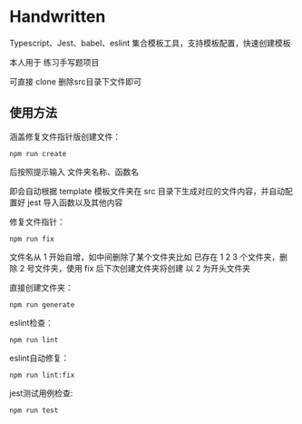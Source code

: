 # Handwritten

Typescript、Jest、babel、eslint 集合模板工具，支持模板配置，快速创建模板

本人用于 练习手写题项目 

可直接 clone 删除src目录下文件即可

## 使用方法

涵盖修复文件指针版创建文件：
```
npm run create
```
后按照提示输入 文件夹名称、函数名

即会自动根据 template 模板文件夹在 src 目录下生成对应的文件内容，并自动配置好 jest 导入函数以及其他内容

修复文件指针：
```
npm run fix
```
文件名从 1 开始自增，如中间删除了某个文件夹比如 已存在 1 2 3 个文件夹，删除 2 号文件夹，使用 fix 后下次创建文件夹将创建 以 2 为开头文件夹

直接创建文件夹：
```
npm run generate
```

eslint检查：
```
npm run lint
```

eslint自动修复：
```
npm run lint:fix
```

jest测试用例检查:
```
npm run test
```

